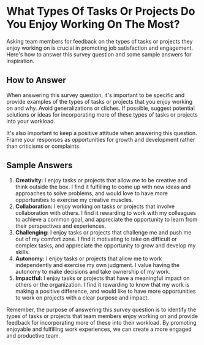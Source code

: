 What Types Of Tasks Or Projects Do You Enjoy Working On The Most?
========================================================================================

Asking team members for feedback on the types of tasks or projects they enjoy working on is crucial in promoting job satisfaction and engagement. Here's how to answer this survey question and some sample answers for inspiration.

How to Answer
-------------

When answering this survey question, it's important to be specific and provide examples of the types of tasks or projects that you enjoy working on and why. Avoid generalizations or cliches. If possible, suggest potential solutions or ideas for incorporating more of these types of tasks or projects into your workload.

It's also important to keep a positive attitude when answering this question. Frame your responses as opportunities for growth and development rather than criticisms or complaints.

Sample Answers
--------------

1. **Creativity:** I enjoy tasks or projects that allow me to be creative and think outside the box. I find it fulfilling to come up with new ideas and approaches to solve problems, and would love to have more opportunities to exercise my creative muscles.
2. **Collaboration:** I enjoy working on tasks or projects that involve collaboration with others. I find it rewarding to work with my colleagues to achieve a common goal, and appreciate the opportunity to learn from their perspectives and experiences.
3. **Challenging:** I enjoy tasks or projects that challenge me and push me out of my comfort zone. I find it motivating to take on difficult or complex tasks, and appreciate the opportunity to grow and develop my skills.
4. **Autonomy:** I enjoy tasks or projects that allow me to work independently and exercise my own judgment. I value having the autonomy to make decisions and take ownership of my work.
5. **Impactful:** I enjoy tasks or projects that have a meaningful impact on others or the organization. I find it rewarding to know that my work is making a positive difference, and would like to have more opportunities to work on projects with a clear purpose and impact.

Remember, the purpose of answering this survey question is to identify the types of tasks or projects that team members enjoy working on and provide feedback for incorporating more of these into their workload. By promoting enjoyable and fulfilling work experiences, we can create a more engaged and productive team.
